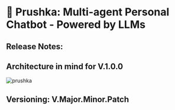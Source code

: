 # 🤖 Prushka: Multi-agent Personal Chatbot - Powered by LLMs

## Release Notes:


## Architecture in mind for V.1.0.0
![prushka](https://github.com/user-attachments/assets/73df64f7-8128-40b7-b4bc-141b180c6002)


## Versioning: V.Major.Minor.Patch
